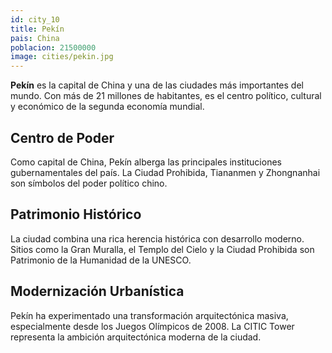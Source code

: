 ```yaml
---
id: city_10
title: Pekín
pais: China
poblacion: 21500000
image: cities/pekin.jpg
---
```


**Pekín** es la capital de China y una de las ciudades más importantes del mundo. Con más de 21 millones de habitantes, es el centro político, cultural y económico de la segunda economía mundial.

## Centro de Poder

Como capital de China, Pekín alberga las principales instituciones gubernamentales del país. La Ciudad Prohibida, Tiananmen y Zhongnanhai son símbolos del poder político chino.

## Patrimonio Histórico

La ciudad combina una rica herencia histórica con desarrollo moderno. Sitios como la Gran Muralla, el Templo del Cielo y la Ciudad Prohibida son Patrimonio de la Humanidad de la UNESCO.

## Modernización Urbanística

Pekín ha experimentado una transformación arquitectónica masiva, especialmente desde los Juegos Olímpicos de 2008. La CITIC Tower representa la ambición arquitectónica moderna de la ciudad.
